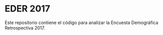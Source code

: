 # EDER 2017

Este repositorio contiene el código para analizar la Encuesta Demográfica Retrospectiva 2017. 



